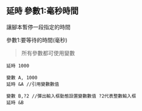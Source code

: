 ## 延時 參數1:毫秒時間
讓腳本暫停一段指定的時間

參數1:要等待的時間(毫秒)

> 所有參數都可使用變數

```
延時 1000

變數 A, 1000
延時 &A //引用變數數值

變數 B,?2 //彈出輸入框動態設置變數數值 ?2代表整數輸入框
延時 &B
```
